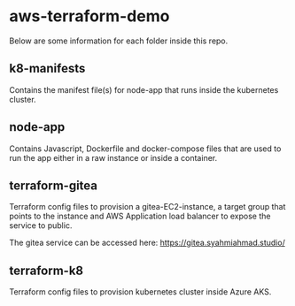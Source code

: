 # aws-terraform-demo

Below are some information for each folder inside this repo.

## k8-manifests

Contains the manifest file(s) for node-app that runs inside the kubernetes cluster.

## node-app

Contains Javascript, Dockerfile and docker-compose files that are used to run the app either in a raw instance or inside a container.

## terraform-gitea

Terraform config files to provision a gitea-EC2-instance, a target group that points to the instance and AWS Application load balancer to expose the service to public.

The gitea service can be accessed here: https://gitea.syahmiahmad.studio/

## terraform-k8

Terraform config files to provision kubernetes cluster inside Azure AKS.
